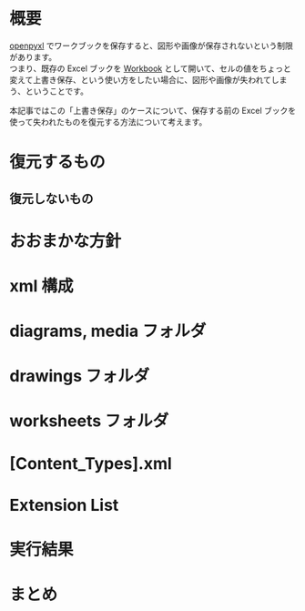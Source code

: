 # 概要

[openpyxl](https://openpyxl.readthedocs.io/) でワークブックを保存すると、図形や画像が保存されないという制限があります。  
つまり、既存の Excel ブックを [Workbook](https://openpyxl.readthedocs.io/en/stable/api/openpyxl.workbook.workbook.html) として開いて、セルの値をちょっと変えて上書き保存、という使い方をしたい場合に、図形や画像が失われてしまう、ということです。

本記事ではこの「上書き保存」のケースについて、保存する前の Excel ブックを使って失われたものを復元する方法について考えます。

# 復元するもの

## 復元しないもの

# おおまかな方針

# xml 構成

# diagrams, media フォルダ

# drawings フォルダ

# worksheets フォルダ

# [Content_Types].xml

# Extension List

# 実行結果

# まとめ
